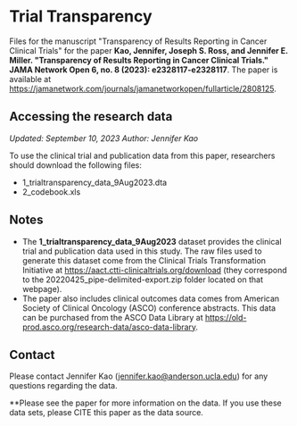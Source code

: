 # Trial Transparency

Files for the manuscript "Transparency of Results Reporting in Cancer Clinical Trials" for the paper **Kao, Jennifer, Joseph S. Ross, and Jennifer E. Miller. "Transparency of Results Reporting in Cancer Clinical Trials." JAMA Network Open 6, no. 8 (2023): e2328117-e2328117**. The paper is available at https://jamanetwork.com/journals/jamanetworkopen/fullarticle/2808125.

## Accessing the research data 
_Updated: September 10, 2023_ _Author: Jennifer Kao_

To use the clinical trial and publication data from this paper, researchers should download the following files: 

* 1_trialtransparency_data_9Aug2023.dta
* 2_codebook.xls

## Notes
* The **1_trialtransparency_data_9Aug2023** dataset provides the clinical trial and publication data used in this study. The raw files used to generate this dataset come from the Clinical Trials Transformation Initiative at https://aact.ctti-clinicaltrials.org/download (they correspond to the 20220425_pipe-delimited-export.zip folder located on that webpage).
* The paper also includes clinical outcomes data comes from American Society of Clinical Oncology (ASCO) conference abstracts. This data can be purchased from the ASCO Data Library at https://old-prod.asco.org/research-data/asco-data-library.

## Contact
Please contact Jennifer Kao (jennifer.kao@anderson.ucla.edu) for any questions regarding the data.

**Please see the paper for more information on the data. If you use these data sets, please CITE this paper as the data source.

